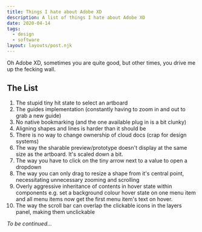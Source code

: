```yaml
---
title: Things I hate about Adobe XD
description: A list of things I hate about Adobe XD
date: 2020-04-14
tags:
  - design
  - software
layout: layouts/post.njk
---
```

Oh Adobe XD, sometimes you are quite good, but other times, you drive me up the fecking wall. 

## The List

1. The stupid tiny hit state to select an artboard
1. The guides implementation (constantly having to zoom in and out to grab a new guide) 
1. No native bookmarking (and the one available plug in is a bit clunky) 
1. Aligning shapes and lines is harder than it should be
1. There is no way to change ownership of cloud docs (crap for design systems) 
1. The way the sharable preview/prototype doesn't display at the same size as the artboard. It's scaled down a bit.
1. The way you have to click on the tiny arrow next to a value to open a dropdown
1. The way you can only drag to resize a shape from it's central point, necessitating unnecessary zooming and scrolling
1. Overly aggressive inheritance of contents in hover state within components e.g. set a background colour hover state on one menu item and all menu items now get the first menu item's text on hover. 
1. The way the scroll bar can overlap the clickable icons in the layers panel, making them unclickable

_To be continued..._